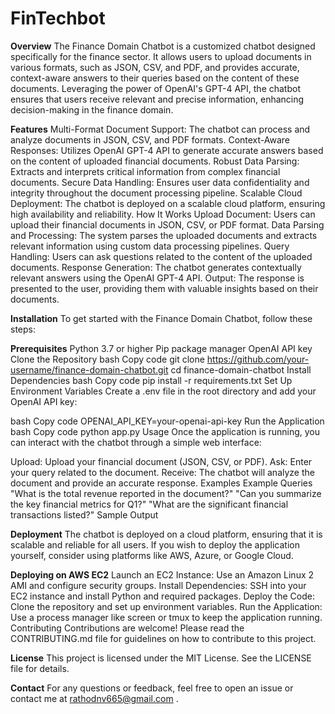 # FinTechbot

**Overview**
The Finance Domain Chatbot is a customized chatbot designed specifically for the finance sector. It allows users to upload documents in various formats, such as JSON, CSV, and PDF, and provides accurate, context-aware answers to their queries based on the content of these documents. Leveraging the power of OpenAI's GPT-4 API, the chatbot ensures that users receive relevant and precise information, enhancing decision-making in the finance domain.

**Features**
Multi-Format Document Support: The chatbot can process and analyze documents in JSON, CSV, and PDF formats.
Context-Aware Responses: Utilizes OpenAI GPT-4 API to generate accurate answers based on the content of uploaded financial documents.
Robust Data Parsing: Extracts and interprets critical information from complex financial documents.
Secure Data Handling: Ensures user data confidentiality and integrity throughout the document processing pipeline.
Scalable Cloud Deployment: The chatbot is deployed on a scalable cloud platform, ensuring high availability and reliability.
How It Works
Upload Document: Users can upload their financial documents in JSON, CSV, or PDF format.
Data Parsing and Processing: The system parses the uploaded documents and extracts relevant information using custom data processing pipelines.
Query Handling: Users can ask questions related to the content of the uploaded documents.
Response Generation: The chatbot generates contextually relevant answers using the OpenAI GPT-4 API.
Output: The response is presented to the user, providing them with valuable insights based on their documents.

**Installation**
To get started with the Finance Domain Chatbot, follow these steps:

**Prerequisites**
Python 3.7 or higher
Pip package manager
OpenAI API key
Clone the Repository
bash
Copy code
git clone https://github.com/your-username/finance-domain-chatbot.git
cd finance-domain-chatbot
Install Dependencies
bash
Copy code
pip install -r requirements.txt
Set Up Environment Variables
Create a .env file in the root directory and add your OpenAI API key:

bash
Copy code
OPENAI_API_KEY=your-openai-api-key
Run the Application
bash
Copy code
python app.py
Usage
Once the application is running, you can interact with the chatbot through a simple web interface:

Upload: Upload your financial document (JSON, CSV, or PDF).
Ask: Enter your query related to the document.
Receive: The chatbot will analyze the document and provide an accurate response.
Examples
Example Queries
"What is the total revenue reported in the document?"
"Can you summarize the key financial metrics for Q1?"
"What are the significant financial transactions listed?"
Sample Output

**Deployment**
The chatbot is deployed on a cloud platform, ensuring that it is scalable and reliable for all users. If you wish to deploy the application yourself, consider using platforms like AWS, Azure, or Google Cloud.

**Deploying on AWS EC2**
Launch an EC2 Instance: Use an Amazon Linux 2 AMI and configure security groups.
Install Dependencies: SSH into your EC2 instance and install Python and required packages.
Deploy the Code: Clone the repository and set up environment variables.
Run the Application: Use a process manager like screen or tmux to keep the application running.
Contributing
Contributions are welcome! Please read the CONTRIBUTING.md file for guidelines on how to contribute to this project.

**License**
This project is licensed under the MIT License. See the LICENSE file for details.

**Contact**
For any questions or feedback, feel free to open an issue or contact me at rathodnv665@gmail.com
.


